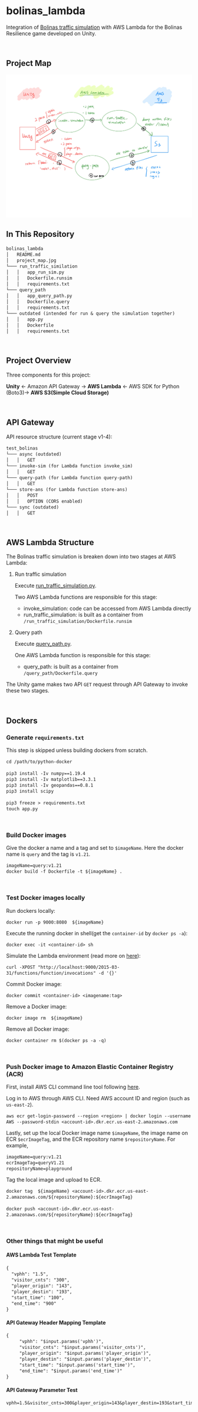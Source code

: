 # bolinas_lambda
Integration of [Bolinas traffic simulation](https://github.com/cb-cities/spatial_queue/tree/master/projects/bolinas_civic) with AWS Lambda for the Bolinas Resilience game developed on Unity.

&nbsp;

## Project Map

![alt text](https://github.com/nanma3214/bolinas_lambda/blob/main/project_map.jpg?raw=true)


## In This Repository
```
bolinas_lambda
│   README.md
│   project_map.jpg
└─── run_traffic_similation
│   │   app_run_sim.py
│   │   Dockerfile.runsim
│   │   requirements.txt
└─── query_path
│   │   app_query_path.py
│   │   Dockerfile.query
│   │   requirements.txt
└─── outdated (intended for run & query the simulation together)
│   │   app.py
│   │   Dockerfile
│   │   requirements.txt
```
&nbsp;


## Project Overview
Three components for this project:

**Unity** &leftarrow; Amazon API Gateway &rightarrow; **AWS Lambda** &leftarrow; AWS SDK for Python (Boto3)&rightarrow; **AWS S3(Simple Cloud Storage)**

&nbsp;


## API Gateway

API resource structure (current stage v1-4):
```
test_bolinas
└─── async (outdated)
│   │   GET
└─── invoke-sim (for Lambda function invoke_sim)
│   │   GET
└─── query-path (for Lambda function query-path)
│   │   GET
└─── store-ans (for Lambda function store-ans)
│   │   POST
│   │   OPTION (CORS enabled)
└─── sync (outdated)
│   │   GET
```
&nbsp;


## AWS Lambda Structure

The Bolinas traffic simulation is breaken down into two stages at AWS Lambda:

1. Run traffic simulation
   
    Execute [run_traffic_simulation.py](https://github.com/cb-cities/spatial_queue/blob/master/projects/bolinas_civic/run_traffic_simulation.py).

    Two AWS Lambda functions are responsible for this stage:

      * invoke_simulation: code can be accessed from AWS Lambda directly
      * run_traffic_simulation: is built as a container from `/run_traffic_simulation/Dockerfile.runsim` 

     
2. Query path

    Execute [query_path.py](https://github.com/cb-cities/spatial_queue/blob/master/projects/bolinas_civic/query_path.py).

    One AWS Lambda function is responsible for this stage:
    
    * query_path: is built as a container from `/query_path/Dockerfile.query`

The Unity game makes two API `GET` request through API Gateway to invoke these two stages.

&nbsp;


## Dockers

### Generate `requirements.txt`
This step is skipped unless building dockers from scratch.
```
cd /path/to/python-docker

pip3 install -Iv numpy==1.19.4
pip3 install -Iv matplotlib==3.3.1
pip3 install -Iv geopandas==0.8.1
pip3 install scipy

pip3 freeze > requirements.txt
touch app.py
```
&nbsp;

### Build Docker images
Give the docker a name and a tag and set to `$imageName`. Here the docker name is `query` and the tag is `v1.21`.

```
imageName=query:v1.21
docker build -f Dockerfile -t ${imageName} .
```

&nbsp;

### Test Docker images locally

Run dockers locally:
```
docker run -p 9000:8080  ${imageName}
```

Execute the running docker in shell(get the `container-id` by `docker ps -a`):
```
docker exec -it <container-id> sh
```

Simulate the Lambda environment (read more on [here](https://docs.aws.amazon.com/lambda/latest/dg/images-test.html)):
```
curl -XPOST "http://localhost:9000/2015-03-31/functions/function/invocations" -d '{}'
```

Commit Docker image:
```
docker commit <container-id> <imagename:tag>
```

Remove a Docker image:
```
docker image rm  ${imageName}
```

Remove all Docker image:
```
docker container rm $(docker ps -a -q)
```

&nbsp;

### Push Docker image to Amazon Elastic Container Registry (ACR)

First, install AWS CLI command line tool following [here](https://docs.aws.amazon.com/cli/latest/userguide/cli-chap-install.html). 
&nbsp;


Log in to AWS through AWS CLI. Need AWS account ID and region (such as `us-east-2`).

```
aws ecr get-login-password --region <region> | docker login --username AWS --password-stdin <account-id>.dkr.ecr.us-east-2.amazonaws.com 
```   

Lastly, set up the local Docker image name `$imageName`, the image name on ECR `$ecrImageTag`, and the ECR repository name `$repositoryName`. For example, 

```
imageName=query:v1.21
ecrImageTag=queryV1.21
repositoryName=playground
```
Tag the local image and upload to ECR.
```
docker tag  ${imageName} <account-id>.dkr.ecr.us-east-2.amazonaws.com/${repositoryName}:${ecrImageTag}

docker push <account-id>.dkr.ecr.us-east-2.amazonaws.com/${repositoryName}:${ecrImageTag}    
```
&nbsp;

### Other things that might be useful
#### AWS Lambda Test Template
```
{
  "vphh": "1.5",
  "visitor_cnts": "300",
  "player_origin": "143",
  "player_destin": "193",
  "start_time": "100",
  "end_time": "900"
}
```

#### API Gateway Header Mapping Template
```
{
     "vphh": "$input.params('vphh')",
     "visitor_cnts": "$input.params('visitor_cnts')",
     "player_origin": "$input.params('player_origin')",
     "player_destin": "$input.params('player_destin')",
     "start_time": "$input.params('start_time')",
     "end_time": "$input.params('end_time')"
}
```

#### API Gateway Parameter Test
```
vphh=1.5&visitor_cnts=300&player_origin=143&player_destin=193&start_time=100&end_time=900
````
